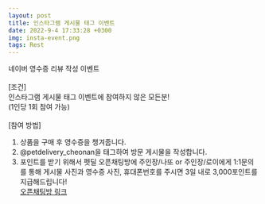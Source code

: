 ```yaml
---
layout: post
title: 인스타그램 게시물 태그 이벤트
date: 2022-9-4 17:33:28 +0300
img: insta-event.png
tags: Rest
---
```

네이버 영수증 리뷰 작성 이벤트<br>
<br>
[조건]<br>
인스타그램 게시물 태그 이벤트에 참여하지 않은 모든분!<br>
(1인당 1회 참여 가능)<br>
<br>
[참여 방법]<br>
1. 상품을 구매 후 영수증을 챙겨줍니다.<br>
2. @petdelivery_cheonan을 태그하여 방문 게시물을 작성합니다.<br>
2. 포인트를 받기 위해서 펫딜 오픈채팅방에 주인장/나또 or 주인장/로이에게 1:1문의를 통해 게시물 사진과 영수증 사진, 휴대폰번호를 주시면 3일 내로 3,000포인트를 지급해드립니다!<br>
[오픈채팅방 링크](https://open.kakao.com/o/gO8UkPGe)